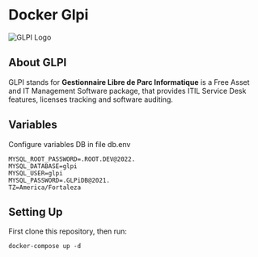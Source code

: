 # Docker Glpi


![GLPI Logo](https://raw.githubusercontent.com/glpi-project/glpi/main/pics/logos/logo-GLPI-250-black.png)

## About GLPI

GLPI stands for **Gestionnaire Libre de Parc Informatique** is a Free Asset and IT Management Software package, that provides ITIL Service Desk features, licenses tracking and software auditing.

## Variables

Configure variables DB in file db.env

```
MYSQL_ROOT_PASSWORD=.ROOT.DEV@2022.
MYSQL_DATABASE=glpi
MYSQL_USER=glpi
MYSQL_PASSWORD=.GLPiDB@2021.
TZ=America/Fortaleza

```


## Setting Up

First clone this repository, then run:

```
docker-compose up -d
 
```
